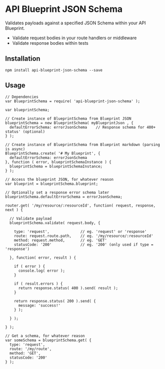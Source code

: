# API Blueprint JSON Schema

Validates payloads against a specified JSON Schema within your API Blueprint.

* Validate request bodies in your route handlers or middleware
* Validate response bodies within tests

## Installation

    npm install api-blueprint-json-schema --save

## Usage

    // Dependencies
    var BlueprintSchema = require( 'api-blueprint-json-schema' );

    var blueprintSchema;

    // Create instance of BlueprintSchema from Blueprint JSON
    blueprintSchema = new BlueprintSchema( myBlueprintJson , {
      defaultErrorSchema: errorJsonSchema    // Response schema for 400+ status' (optional)
    } );

    // Create instance of BlueprintSchema from Blueprint markdown (parsing is async)
    BlueprintSchema.create( '# My Blueprint', {
      defaultErrorSchema: errorJsonSchema
    }, function ( error, blueprintSchemaInstance ) {
      blueprintSchema = blueprintSchemaInstance;
    } );

    // Access the blueprint JSON, for whatever reason
    var blueprint = blueprintSchema.blueprint;

    // Optionally set a response error schema later
    blueprintSchema.defaultErrorSchema = errorJsonSchema;

    router.get( '/my/resource/:resourceId', function( request, response, next ) {

      // Validate payload
      blueprintSchema.validate( request.body, {

        type: 'request',              // eg. 'request' or 'response'
        route: request.route.path,    // eg. '/my/resource/:resourceId'
        method: request.method,       // eg. 'GET'
        statusCode: '200'             // eg. '200' (only used if type = 'response')

      }, function( error, result ) {

        if ( error ) {
          console.log( error );
        }

        if ( result.errors ) {
          return response.status( 400 ).send( result );
        }

        return response.status( 200 ).send( {
          message: 'success!'
        } );

      } );

    } );

    // Get a schema, for whatever reason
    var someSchema = blueprintSchema.get( {
      type: 'request',
      route: '/my/route',
      method: 'GET',
      statusCode: '200'
    } );
